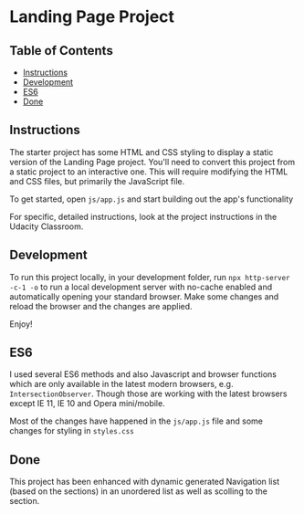 # Landing Page Project

## Table of Contents

- [Instructions](#instructions)
- [Development](#development)
- [ES6](#es6)
- [Done](#done)

## Instructions

The starter project has some HTML and CSS styling to display a static version of
the Landing Page project. You'll need to convert this project from a static
project to an interactive one. This will require modifying the HTML and CSS
files, but primarily the JavaScript file.

To get started, open `js/app.js` and start building out the app's functionality

For specific, detailed instructions, look at the project instructions in the
Udacity Classroom.

## Development

To run this project locally, in your development folder, run
`npx http-server -c-1 -o` to run a local development server with no-cache
enabled and automatically opening your standard browser. Make some changes and
reload the browser and the changes are applied.

Enjoy!

## ES6

I used several ES6 methods and also Javascript and browser functions which are
only available in the latest modern browsers, e.g. `IntersectionObserver`.
Though those are working with the latest browsers except IE 11, IE 10 and Opera
mini/mobile.

Most of the changes have happened in the `js/app.js` file and some changes for
styling in `styles.css`

## Done

This project has been enhanced with dynamic generated Navigation list (based on
the sections) in an unordered list as well as scolling to the section.
